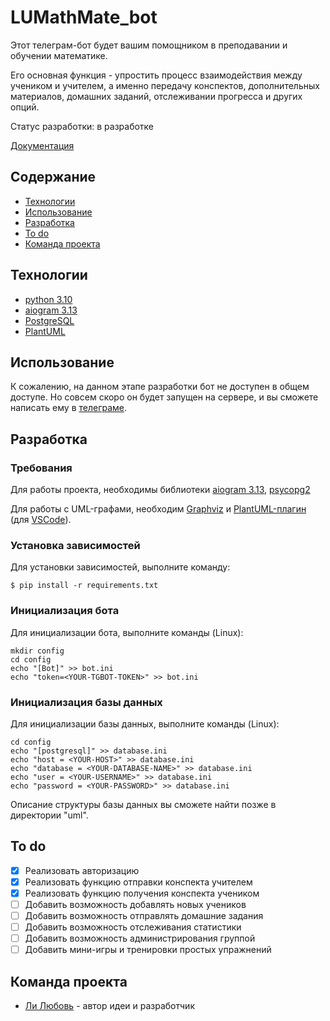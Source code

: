 # LUMathMate_bot

Этот телеграм-бот будет вашим помощником в преподавании и обучении математике.

Его основная функция - упростить процесс взаимодействия между учеником и учителем, а именно передачу конспектов, дополнительных материалов, домашних заданий, отслеживании прогресса и других опций.

Статус разработки: в разработке

[Документация](./documentation/index.html)

## Содержание

- [Технологии](#технологии)
- [Использование](#использование)
- [Разработка](#разработка)
- [To do](#to-do)
- [Команда проекта](#команда-проекта)

## Технологии

- [python 3.10](https://www.python.org/downloads/release/python-3100/)
- [aiogram 3.13](https://www.google.com/url?sa=t&source=web&rct=j&opi=89978449&url=https://docs.aiogram.dev/uk-ua/latest/&ved=2ahUKEwiQnInozNaJAxVocfEDHcHeLW0QFnoECBgQAQ&usg=AOvVaw2426AC47_6UBPQDZT57rdj)
- [PostgreSQL](https://www.postgresql.org/)
- [PlantUML](https://plantuml.com/)

## Использование

К сожалению, на данном этапе разработки бот не доступен в общем доступе. Но совсем скоро он будет запущен на сервере, и вы сможете написать ему в [телеграме](https://t.me/lumathmate_bot).

## Разработка

### Требования

Для работы проекта, необходимы библиотеки [aiogram 3.13](https://www.google.com/url?sa=t&source=web&rct=j&opi=89978449&url=https://docs.aiogram.dev/uk-ua/latest/&ved=2ahUKEwiQnInozNaJAxVocfEDHcHeLW0QFnoECBgQAQ&usg=AOvVaw2426AC47_6UBPQDZT57rdj), [psycopg2](https://pypi.org/project/psycopg2/)

Для работы с UML-графами, необходим [Graphviz](https://graphviz.org/) и [PlantUML-плагин](https://marketplace.visualstudio.com/items?itemName=jebbs.plantuml) (для [VSCode](https://code.visualstudio.com/)).

### Установка зависимостей

Для установки зависимостей, выполните команду:

```
$ pip install -r requirements.txt
```

### Инициализация бота

Для инициализации бота, выполните команды (Linux):

```
mkdir config
cd config
echo "[Bot]" >> bot.ini
echo "token=<YOUR-TGBOT-TOKEN>" >> bot.ini
```

### Инициализация базы данных

Для инициализации базы данных, выполните команды (Linux):

```
cd config
echo "[postgresql]" >> database.ini
echo "host = <YOUR-HOST>" >> database.ini
echo "database = <YOUR-DATABASE-NAME>" >> database.ini
echo "user = <YOUR-USERNAME>" >> database.ini
echo "password = <YOUR-PASSWORD>" >> database.ini
```

Описание структуры базы данных вы сможете найти позже в директории "uml".

## To do

- [x] Реализовать авторизацию
- [x] Реализовать функцию отправки конспекта учителем
- [x] Реализовать функцию получения конспекта учеником
- [ ] Добавить возможность добавлять новых учеников
- [ ] Добавить возможность отправлять домашние задания
- [ ] Добавить возможность отслеживания статистики
- [ ] Добавить возможность администрирования группой
- [ ] Добавить мини-игры и тренировки простых упражнений

## Команда проекта

- [Ли Любовь](https://t.me/empty_space1310) - автор идеи и разработчик
